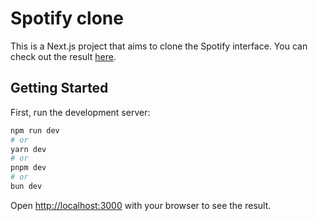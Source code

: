 # Spotify clone
This is a Next.js project that aims to clone the Spotify interface. You can check out the result [here](https://spotify-clone-next-beta.vercel.app/).

## Getting Started

First, run the development server:

```bash
npm run dev
# or
yarn dev
# or
pnpm dev
# or
bun dev
```

Open [http://localhost:3000](http://localhost:3000) with your browser to see the result.